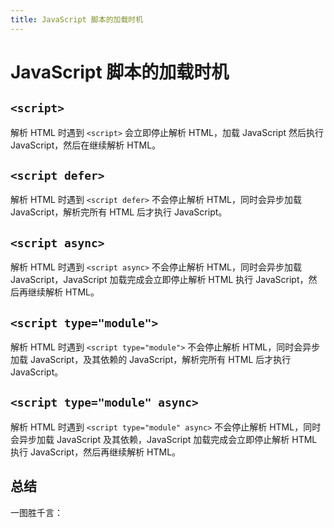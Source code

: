 ```yaml
---
title: JavaScript 脚本的加载时机
---
```


# JavaScript 脚本的加载时机

## `<script>`

解析 HTML 时遇到 `<script>` 会立即停止解析 HTML，加载 JavaScript 然后执行 JavaScript，然后在继续解析 HTML。

## `<script defer>`

解析 HTML 时遇到 `<script defer>` 不会停止解析 HTML，同时会异步加载 JavaScript，解析完所有 HTML 后才执行 JavaScript。

## `<script async>`

解析 HTML 时遇到 `<script async>` 不会停止解析 HTML，同时会异步加载 JavaScript，JavaScript 加载完成会立即停止解析 HTML 执行 JavaScript，然后再继续解析 HTML。

## `<script type="module">`

解析 HTML 时遇到 `<script type="module">` 不会停止解析 HTML，同时会异步加载 JavaScript，及其依赖的 JavaScript，解析完所有 HTML 后才执行 JavaScript。

## `<script type="module" async>`

解析 HTML 时遇到 `<script type="module" async>` 不会停止解析 HTML，同时会异步加载 JavaScript 及其依赖，JavaScript 加载完成会立即停止解析 HTML 执行 JavaScript，然后再继续解析 HTML。

## 总结

一图胜千言：

<script setup lang="ts">
import ImgLoader from '../components/ImgLoader.vue'
</script>

<ImgLoader src="./1/asyncdefer.svg" mode="dark" />
